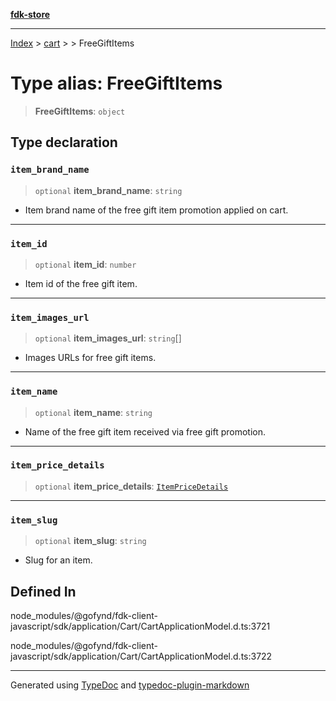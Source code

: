[**fdk-store**](../../../README.md)
***

[Index](../../../API.md) > [cart](../../README.md) > [<internal>](../README.md) > FreeGiftItems

# Type alias: FreeGiftItems

> **FreeGiftItems**: `object`

## Type declaration

### `item_brand_name`

> `optional` **item\_brand\_name**: `string`

- Item brand name of the free gift item
promotion applied on cart.

***

### `item_id`

> `optional` **item\_id**: `number`

- Item id of the free gift item.

***

### `item_images_url`

> `optional` **item\_images\_url**: `string`[]

- Images URLs for free gift items.

***

### `item_name`

> `optional` **item\_name**: `string`

- Name of the free gift item received via free
gift promotion.

***

### `item_price_details`

> `optional` **item\_price\_details**: [`ItemPriceDetails`](type-alias.ItemPriceDetails.md)

***

### `item_slug`

> `optional` **item\_slug**: `string`

- Slug for an item.

## Defined In

node\_modules/@gofynd/fdk-client-javascript/sdk/application/Cart/CartApplicationModel.d.ts:3721

node\_modules/@gofynd/fdk-client-javascript/sdk/application/Cart/CartApplicationModel.d.ts:3722

***
Generated using [TypeDoc](https://typedoc.org/) and [typedoc-plugin-markdown](https://www.npmjs.com/package/typedoc-plugin-markdown)
